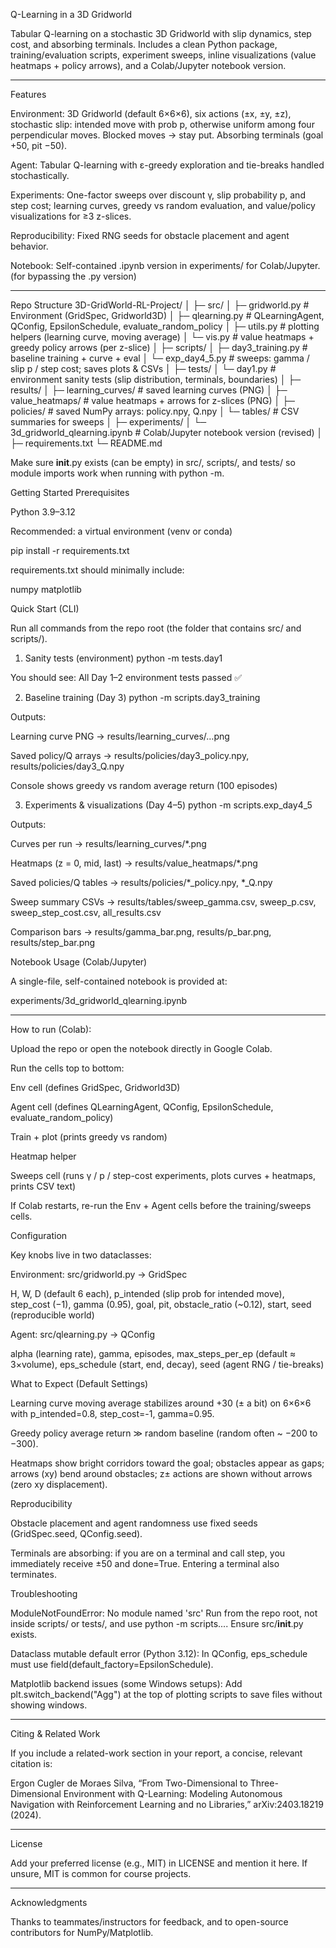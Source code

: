 Q-Learning in a 3D Gridworld

Tabular Q-learning on a stochastic 3D Gridworld with slip dynamics, step cost, and absorbing terminals. Includes a clean Python package, training/evaluation scripts, experiment sweeps, inline visualizations (value heatmaps + policy arrows), and a Colab/Jupyter notebook version.

_________________________________________________________________________________________________________

Features

Environment: 3D Gridworld (default 6×6×6), six actions (±x, ±y, ±z), stochastic slip: intended move with prob p, otherwise uniform among four perpendicular moves. Blocked moves → stay put. Absorbing terminals (goal +50, pit −50).


Agent: Tabular Q-learning with ε-greedy exploration and tie-breaks handled stochastically.


Experiments: One-factor sweeps over discount γ, slip probability p, and step cost; learning curves, greedy vs random evaluation, and value/policy visualizations for ≥3 z-slices.


Reproducibility: Fixed RNG seeds for obstacle placement and agent behavior.


Notebook: Self-contained .ipynb version in experiments/ for Colab/Jupyter.(for bypassing the .py version)

_________________________________________________________________________________________________________

Repo Structure
3D-GridWorld-RL-Project/
│
├─ src/
│  ├─ gridworld.py      # Environment (GridSpec, Gridworld3D)
│  ├─ qlearning.py      # QLearningAgent, QConfig, EpsilonSchedule, evaluate_random_policy
│  ├─ utils.py          # plotting helpers (learning curve, moving average)
│  └─ vis.py            # value heatmaps + greedy policy arrows (per z-slice)
│
├─ scripts/
│  ├─ day3_training.py  # baseline training + curve + eval
│  └─ exp_day4_5.py     # sweeps: gamma / slip p / step cost; saves plots & CSVs
│
├─ tests/
│  └─ day1.py           # environment sanity tests (slip distribution, terminals, boundaries)
│
├─ results/
│  ├─ learning_curves/  # saved learning curves (PNG)
│  ├─ value_heatmaps/   # value heatmaps + arrows for z-slices (PNG)
│  ├─ policies/         # saved NumPy arrays: policy.npy, Q.npy
│  └─ tables/           # CSV summaries for sweeps
│
├─ experiments/
│  └─ 3d_gridworld_qlearning.ipynb   # Colab/Jupyter notebook version (revised)
│
├─ requirements.txt
└─ README.md


Make sure __init__.py exists (can be empty) in src/, scripts/, and tests/ so module imports work when running with python -m.



Getting Started
Prerequisites

Python 3.9–3.12

Recommended: a virtual environment (venv or conda)

pip install -r requirements.txt


requirements.txt should minimally include:

numpy
matplotlib

Quick Start (CLI)

Run all commands from the repo root (the folder that contains src/ and scripts/).

1) Sanity tests (environment)
python -m tests.day1


You should see: All Day 1–2 environment tests passed ✅

2) Baseline training (Day 3)
python -m scripts.day3_training


Outputs:

Learning curve PNG → results/learning_curves/…png

Saved policy/Q arrays → results/policies/day3_policy.npy, results/policies/day3_Q.npy

Console shows greedy vs random average return (100 episodes)

3) Experiments & visualizations (Day 4–5)
python -m scripts.exp_day4_5


Outputs:

Curves per run → results/learning_curves/*.png

Heatmaps (z = 0, mid, last) → results/value_heatmaps/*.png

Saved policies/Q tables → results/policies/*_policy.npy, *_Q.npy

Sweep summary CSVs → results/tables/sweep_gamma.csv, sweep_p.csv, sweep_step_cost.csv, all_results.csv

Comparison bars → results/gamma_bar.png, results/p_bar.png, results/step_bar.png

Notebook Usage (Colab/Jupyter)

A single-file, self-contained notebook is provided at:

experiments/3d_gridworld_qlearning.ipynb

_________________________________________________________________________________________________________

How to run (Colab):

Upload the repo or open the notebook directly in Google Colab.

Run the cells top to bottom:

Env cell (defines GridSpec, Gridworld3D)

Agent cell (defines QLearningAgent, QConfig, EpsilonSchedule, evaluate_random_policy)

Train + plot (prints greedy vs random)

Heatmap helper

Sweeps cell (runs γ / p / step-cost experiments, plots curves + heatmaps, prints CSV text)

If Colab restarts, re-run the Env + Agent cells before the training/sweeps cells.

Configuration

Key knobs live in two dataclasses:

Environment: src/gridworld.py → GridSpec

H, W, D (default 6 each), p_intended (slip prob for intended move), step_cost (−1), gamma (0.95), goal, pit, obstacle_ratio (~0.12), start, seed (reproducible world)

Agent: src/qlearning.py → QConfig

alpha (learning rate), gamma, episodes, max_steps_per_ep (default ≈ 3×volume), eps_schedule (start, end, decay), seed (agent RNG / tie-breaks)

What to Expect (Default Settings)

Learning curve moving average stabilizes around +30 (± a bit) on 6×6×6 with p_intended=0.8, step_cost=-1, gamma=0.95.

Greedy policy average return ≫ random baseline (random often ~ −200 to −300).

Heatmaps show bright corridors toward the goal; obstacles appear as gaps; arrows (xy) bend around obstacles; z± actions are shown without arrows (zero xy displacement).


Reproducibility

Obstacle placement and agent randomness use fixed seeds (GridSpec.seed, QConfig.seed).

Terminals are absorbing: if you are on a terminal and call step, you immediately receive ±50 and done=True. Entering a terminal also terminates.


Troubleshooting

ModuleNotFoundError: No module named 'src'
Run from the repo root, not inside scripts/ or tests/, and use python -m scripts.... Ensure src/__init__.py exists.

Dataclass mutable default error (Python 3.12):
In QConfig, eps_schedule must use field(default_factory=EpsilonSchedule).

Matplotlib backend issues (some Windows setups):
Add plt.switch_backend("Agg") at the top of plotting scripts to save files without showing windows.

_________________________________________________________________________________________________________

Citing & Related Work

If you include a related-work section in your report, a concise, relevant citation is:

Ergon Cugler de Moraes Silva, “From Two-Dimensional to Three-Dimensional Environment with Q-Learning: Modeling Autonomous Navigation with Reinforcement Learning and no Libraries,” arXiv:2403.18219 (2024).

_________________________________________________________________________________________________________

License

Add your preferred license (e.g., MIT) in LICENSE and mention it here. If unsure, MIT is common for course projects.

_________________________________________________________________________________________________________

Acknowledgments

Thanks to teammates/instructors for feedback, and to open-source contributors for NumPy/Matplotlib.
